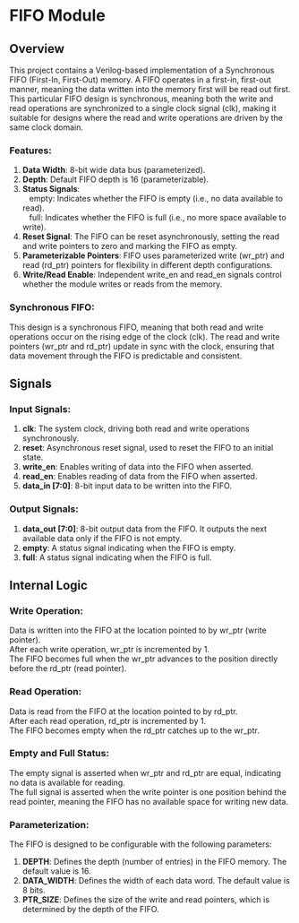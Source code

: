 # FIFO Module
## Overview
This project contains a Verilog-based implementation of a Synchronous FIFO (First-In, First-Out) memory. A FIFO operates in a first-in, first-out manner, meaning the data written into the memory first will be read out first. This particular FIFO design is synchronous, meaning both the write and read operations are synchronized to a single clock signal (clk), making it suitable for designs where the read and write operations are driven by the same clock domain.<br>

### Features:
1) **Data Width**: 8-bit wide data bus (parameterized).<br>
2) **Depth**: Default FIFO depth is 16 (parameterizable).<br>
3) **Status Signals**: <br>
  &nbsp;&nbsp; empty: Indicates whether the FIFO is empty (i.e., no data available to read). <br>
  &nbsp;&nbsp; full: Indicates whether the FIFO is full (i.e., no more space available to write). <br>
4) **Reset Signal**: The FIFO can be reset asynchronously, setting the read and write pointers to zero and marking the FIFO as empty.<br>
5) **Parameterizable Pointers**: FIFO uses parameterized write (wr_ptr) and read (rd_ptr) pointers for flexibility in different depth configurations.<br>
6) **Write/Read Enable**: Independent write_en and read_en signals control whether the module writes or reads from the memory.<br>

### Synchronous FIFO:
This design is a synchronous FIFO, meaning that both read and write operations occur on the rising edge of the clock (clk). The read and write pointers (wr_ptr and rd_ptr) update in sync with the clock, ensuring that data movement through the FIFO is predictable and consistent.

## Signals

### Input Signals: <br>
1) **clk**: The system clock, driving both read and write operations synchronously.<br>
2) **reset**: Asynchronous reset signal, used to reset the FIFO to an initial state.<br>
3) **write_en**: Enables writing of data into the FIFO when asserted.<br>
4) **read_en**: Enables reading of data from the FIFO when asserted.<br>
5) **data_in [7:0]**: 8-bit input data to be written into the FIFO.<br>

### Output Signals:
1) **data_out [7:0]**: 8-bit output data from the FIFO. It outputs the next available data only if the FIFO is not empty.<br>
2) **empty**: A status signal indicating when the FIFO is empty.<br>
3) **full**: A status signal indicating when the FIFO is full.<br>


## Internal Logic

### Write Operation:
Data is written into the FIFO at the location pointed to by wr_ptr (write pointer).<br>
After each write operation, wr_ptr is incremented by 1.<br>
The FIFO becomes full when the wr_ptr advances to the position directly before the rd_ptr (read pointer).<br>

### Read Operation:
Data is read from the FIFO at the location pointed to by rd_ptr.<br>
After each read operation, rd_ptr is incremented by 1.<br>
The FIFO becomes empty when the rd_ptr catches up to the wr_ptr.<br>

### Empty and Full Status:
The empty signal is asserted when wr_ptr and rd_ptr are equal, indicating no data is available for reading.<br>
The full signal is asserted when the write pointer is one position behind the read pointer, meaning the FIFO has no available space for writing new data.<br>

### Parameterization:
The FIFO is designed to be configurable with the following parameters:<br>
1) **DEPTH**: Defines the depth (number of entries) in the FIFO memory. The default value is 16.<br>
2) **DATA_WIDTH**: Defines the width of each data word. The default value is 8 bits.<br>
3) **PTR_SIZE**: Defines the size of the write and read pointers, which is determined by the depth of the FIFO.<br>
